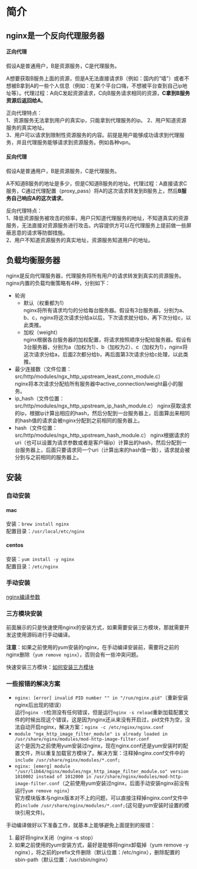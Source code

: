 # 简介

## nginx是一个反向代理服务器

#### 正向代理

假设A是普通用户，B是资源服务，C是代理服务。

A想要获取B服务上面的资源，但是A无法直接请求B（例如：国内的“墙”）或者不想被B拿到A的一些个人信息（例如：在某个平台口嗨，不想被平台查到自己ip地址等）。代理过程：A向C发起资源请求，C向B服务请求相同的资源，**C拿到B服务资源后返回给A**。

正向代理特点：  
1、资源服务无法拿到用户的真实ip，只能拿到代理服务的ip。 
2、用户知道资源服务的真实地址。  
3、用户可以请求到限制性资源服务的内容。前提是用户能够成功请求到代理服务，并且代理服务能够请求到资源服务。例如各种vpn。

#### 反向代理

假设A是普通用户，B是资源服务，C是代理服务。

A不知道B服务的地址是多少，但是C知道B服务的地址。代理过程：A直接请求C服务，C通过代理配置（proxy_pass）将A的这次请求转发到B服务上，然后**B服务自己响应A的这次请求**。

反向代理特点：  
1、降低资源服务被攻击的频率，用户只知道代理服务的地址，不知道真实的资源服务，无法直接对资源服务进行攻击。内容提供方可以在代理服务上提前做一些屏蔽恶意的请求等防御措施。  
2、用户不知道资源服务的真实地址，资源服务知道用户的地址。

## 负载均衡服务器

nginx是反向代理服务器，代理服务将所有用户的请求转发到真实的资源服务。nginx内置的负载均衡策略有4种，分别如下：
- 轮询
  - 默认（权重都为1）  
  nginx将所有请求均匀的分给每台服务器。假设有3台服务器，分别为a、b、c，nginx将这次请求分给a以后，下次请求就分给b，再下次分给c，以此类推。
  - 加权（weight）  
  nginx根据各台服务器的加权配置，将请求按照顺序分配给服务器。假设有3台服务器，分别为a（加权为1）、b（加权为2）、c（加权为1），nginx将这次请求分给a，后面2次都分给b，再后面第3次请求分给c处理，以此类推。
- 最少连接数（文件位置：src/http/modules/ngx_http_upstream_least_conn_module.c）  
  nginx将本次请求分配给所有服务器中active_connection/weight最小的服务。
- ip_hash（文件位置：src/http/modules/ngx_http_upstream_ip_hash_module.c）
  nginx获取请求的ip，根据ip计算出相应的hash，然后分配到一台服务器上，后面算出来相同的hash值的请求会被nginx分配到之前相同的服务器上。
- hash（文件位置：src/http/modules/ngx_http_upstream_hash_module.c）
  nginx根据请求的uri（也可以设置为请求参数或者是客户端ip）计算出的hash，然后分配到一台服务器上，后面只要请求同一个uri（计算出来的hash值一致），请求就会被分到与之前相同的服务器上。

## 安装

### 自动安装
#### mac
安装：`brew install nginx`   
配置目录：`/usr/local/etc/nginx`

#### centos
安装：`yum install -y nginx`     
配置目录：`/etc/nginx` 

### 手动安装
[nginx编译参数](https://xuexb.github.io/learn-nginx/guide/nginx-configure-descriptions.html)

### 三方模块安装

前面展示的只是快速使用nginx的安装方式，如果需要安装三方模块，那就需要开发这使用源码进行手动编译。

**注意**：如果之前使用的yum安装的nginx，在手动编译安装前，需要将之前的nginx删除（`yum remove nginx`），否则会有一些冲突问题。

快速安装三方模块：[如何安装三方模块](https://blog.csdn.net/l1028386804/article/details/80114319)

### 一些报错的解决方案
- `nginx: [error] invalid PID number "" in "/run/nginx.pid"`（重新安装nginx后出现的错误）  
  运行`nginx -t`检测没有任何错误，但是运行`nginx -s reload`重新加载配置文件的时候出现这个错误，这是因为nginx还从来没有开启过，pid文件为空，没法自动开启nginx，解决方案：`nginx -c /etc/nginx/nginx.conf`
- `module "ngx_http_image_filter_module" is already loaded in /usr/share/nginx/modules/mod-http-image-filter.conf`  
  这个是因为之前使用yum安装过nginx，现在nginx.conf还是yum安装时的配置文件，所以重复加载官方模块了。解决方案：注释掉nginx.conf文件中的`include /usr/share/nginx/modules/*.conf;`
- `nginx: [emerg] module "/usr/lib64/nginx/modules/ngx_http_image_filter_module.so" version 1010002 instead of 1012000 in /usr/share/nginx/modules/mod-http-image-filter.conf`（之前使用yum安装过nginx，后面手动安装nginx前没有运行`yum remove nginx`）  
  官方模块版本与nginx版本对不上的问题，可以直接注释掉nginx.conf文件中的`include /usr/share/nginx/modules/*.conf;`(这句是yum安装时设置的模块引用文件)。
  
手动编译做好以下准备工作，就基本上能够避免上面提到的报错：
1. 最好将nginx关闭（nginx -s stop）
2. 如果之前使用的yum安装方式，最好是能够将nginx卸载掉（yum remove -y nginx），将之前的prefix文件删除（默认位置：/etc/nginx），删除配置的sbin-path（默认位置：/usr/sbin/nginx）
